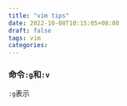```yaml
---
title: "vim tips"
date: 2022-10-08T10:15:05+08:00
draft: false
tags: vim
categories:
---
```


### 命令`:g`和`:v`

`:g`表示
